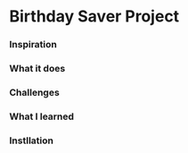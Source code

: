 # Birthday Saver Project

### Inspiration

### What it does

### Challenges

### What I learned

### Instllation
